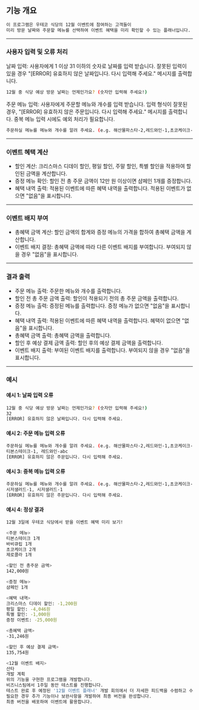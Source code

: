 ## 기능 개요
```sh
이 프로그램은 우테코 식당의 12월 이벤트에 참여하는 고객들이 
미리 방문 날짜와 주문할 메뉴를 선택하여 이벤트 혜택을 미리 확인할 수 있는 플래너입니다.
```
---
### 사용자 입력 및 오류 처리

날짜 입력: 사용자에게 1 이상 31 이하의 숫자로 날짜를 입력 받습니다. 잘못된 입력이 있을 경우 "[ERROR] 유효하지 않은 날짜입니다. 다시 입력해 주세요." 메시지를 출력합니다.

```sh
12월 중 식당 예상 방문 날짜는 언제인가요? (숫자만 입력해 주세요!)
```
주문 메뉴 입력: 사용자에게 주문할 메뉴와 개수를 입력 받습니다. 입력 형식이 잘못된 경우, "[ERROR] 유효하지 않은 주문입니다. 다시 입력해 주세요." 메시지를 출력합니다. 중복 메뉴 입력 시에도 예외 처리가 필요합니다.


```sh
주문하실 메뉴를 메뉴와 개수를 알려 주세요. (e.g. 해산물파스타-2,레드와인-1,초코케이크-1)
```
---
### 이벤트 혜택 계산
- 할인 계산: 크리스마스 디데이 할인, 평일 할인, 주말 할인, 특별 할인을 적용하여 할인된 금액을 계산합니다.
- 증정 메뉴 확인: 할인 전 총 주문 금액이 12만 원 이상이면 샴페인 1개를 증정합니다.
- 혜택 내역 출력: 적용된 이벤트에 따른 혜택 내역을 출력합니다. 적용된 이벤트가 없으면 "없음"을 표시합니다.
---

### 이벤트 배지 부여
- 총혜택 금액 계산: 할인 금액의 합계와 증정 메뉴의 가격을 합하여 총혜택 금액을 계산합니다.
- 이벤트 배지 결정: 총혜택 금액에 따라 다른 이벤트 배지를 부여합니다. 부여되지 않을 경우 "없음"을 표시합니다.
---

### 결과 출력
- 주문 메뉴 출력: 주문한 메뉴와 개수를 출력합니다.
- 할인 전 총 주문 금액 출력: 할인이 적용되기 전의 총 주문 금액을 출력합니다.
- 증정 메뉴 출력: 증정된 메뉴를 출력합니다. 증정 메뉴가 없으면 "없음"을 표시합니다.
- 혜택 내역 출력: 적용된 이벤트에 따른 혜택 내역을 출력합니다. 혜택이 없으면 "없음"을 표시합니다.
- 총혜택 금액 출력: 총혜택 금액을 출력합니다.
- 할인 후 예상 결제 금액 출력: 할인 후의 예상 결제 금액을 출력합니다.
- 이벤트 배지 출력: 부여된 이벤트 배지를 출력합니다. 부여되지 않을 경우 "없음"을 표시합니다.
---
### 예시
#### 예시 1: 날짜 입력 오류
```sh
12월 중 식당 예상 방문 날짜는 언제인가요? (숫자만 입력해 주세요!)
32
[ERROR] 유효하지 않은 날짜입니다. 다시 입력해 주세요.
```
#### 예시 2: 주문 메뉴 입력 오류
```sh
주문하실 메뉴를 메뉴와 개수를 알려 주세요. (e.g. 해산물파스타-2,레드와인-1,초코케이크-1)
티본스테이크-1, 레드와인-abc
[ERROR] 유효하지 않은 주문입니다. 다시 입력해 주세요.
```
#### 예시 3: 중복 메뉴 입력 오류
```sh
주문하실 메뉴를 메뉴와 개수를 알려 주세요. (e.g. 해산물파스타-2,레드와인-1,초코케이크-1)
시저샐러드-1, 시저샐러드-1
[ERROR] 유효하지 않은 주문입니다. 다시 입력해 주세요.
``````
#### 예시 4: 정상 결과
```sh
12월 3일에 우테코 식당에서 받을 이벤트 혜택 미리 보기!

<주문 메뉴>
티본스테이크 1개
바비큐립 1개
초코케이크 2개
제로콜라 1개

<할인 전 총주문 금액>
142,000원

<증정 메뉴>
샴페인 1개

<혜택 내역>
크리스마스 디데이 할인: -1,200원
평일 할인: -4,046원
특별 할인: -1,000원
증정 이벤트: -25,000원

<총혜택 금액>
-31,246원

<할인 후 예상 결제 금액>
135,754원

<12월 이벤트 배지>
산타
개발 계획
위의 기능을 구현한 프로그램을 개발합니다.
비즈니스팀에서 1주일 동안 테스트를 진행합니다.
테스트 완료 후 예정된 '12월 이벤트 플래너' 개발 회의에서 더 자세한 피드백을 수렴하고 수정합니다.
필요한 경우 추가 기능이나 보완사항을 개발하여 최종 버전을 완성합니다.
최종 버전을 배포하여 이벤트에 활용합니다.
``````
